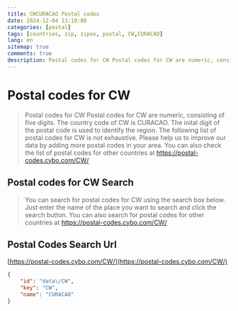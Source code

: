```yaml
---
title: CWCURACAO Postal codes 
date: 2024-12-04 13:19:00
categories: [postal]
tags: [countries, zip, zipex, postal, CW,CURACAO]
lang: en
sitemap: true
comments: true
description: Postal codes for CW Postal codes for CW are numeric, consisting of five digits. The country code of CW is CURACAO. The inital digit of the postal code is used to identify the region. The following list of postal codes for CW is not exhaustive. Please help us to improve our data by adding more postal codes in your area. You can also check the list of postal codes for other countries at https://postal-codes.cybo.com/CW/
---
```


# Postal codes for CW
> Postal codes for CW Postal codes for CW are numeric, consisting of five digits. The country code of CW is CURACAO. The inital digit of the postal code is used to identify the region. The following list of postal codes for CW is not exhaustive. Please help us to improve our data by adding more postal codes in your area. You can also check the list of postal codes for other countries at https://postal-codes.cybo.com/CW/

## Postal codes for CW Search 
> You can search for postal codes for CW using the search box below. Just enter the name of the place you want to search and click the search button. You can also search for postal codes for other countries at https://postal-codes.cybo.com/CW/

## Postal Codes Search Url

[https://postal-codes.cybo.com/CW/](https://postal-codes.cybo.com/CW/)
```json
{
    "id": "data\/CW",
    "key": "CW",
    "name": "CURACAO"
}
```

